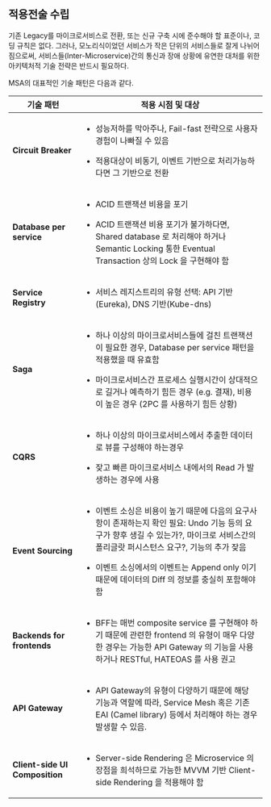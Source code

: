 ## 적용전술 수립

기존 Legacy를 마이크로서비스로 전환, 또는 신규 구축 시에 준수해야 할 표준이나, 코딩 규칙은 없다. 
그러나, 모노리식이었던 서비스가 작은 단위의 서비스들로 잘게 나뉘어짐으로써, 서비스들(Inter-Microservice)간의 통신과 
장애 상황에 유연한 대처를 위한 아키텍처적 기술 전략은 반드시 필요하다.

MSA의 대표적인 기술 패턴은 다음과 같다.

<table>
<thead>
<tr class="header">
<th><strong>기술 패턴</strong></th>
<th><strong>적용 시점 및 대상</strong></th>
</tr>
</thead>
<tbody>
<tr class="odd">
<td><strong>Circuit Breaker</strong></td>
<td><ul>
<li><p>성능저하를 막아주나, Fail-fast 전략으로 사용자 경험이 나빠질 수 있음</p></li>
<li><p>적용대상이 비동기, 이벤트 기반으로 처리가능하다면 그 기반으로 전환</p></li>
</ul></td>
</tr>
<tr class="even">
<td><strong>Database per service</strong></td>
<td><ul>
<li><p>ACID 트랜잭션 비용을 포기</p></li>
<li><p>ACID 트랜잭션 비용 포기가 불가하다면, Shared database 로 처리해야 하거나 Semantic Locking 통한 Eventual Transaction 상의 Lock 을 구현해야 함</p></li>
</ul></td>
</tr>
<tr class="odd">
<td><strong>Service Registry</strong></td>
<td><ul>
<li><p>서비스 레지스트리의 유형 선택: API 기반(Eureka), DNS 기반(Kube-dns)</p></li>
</ul></td>
</tr>
<tr class="even">
<td><strong>Saga</strong></td>
<td><ul>
<li><p>하나 이상의 마이크로서비스들에 걸친 트랜잭션이 필요한 경우, Database per service 패턴을 적용했을 때 유효함</p></li>
<li><p>마이크로서비스간 프로세스 실행시간이 상대적으로 길거나 예측하기 힘든 경우 (e.g. 결재), 비용이 높은 경우 (2PC 를 사용하기 힘든 상황)</p></li>
</ul></td>
</tr>
<tr class="odd">
<td><strong>CQRS</strong></td>
<td><ul>
<li><p>하나 이상의 마이크로서비스에서 추출한 데이터로 뷰를 구성해야 하는경우</p></li>
<li><p>잦고 빠른 마이크로서비스 내에서의 Read 가 발생하는 경우에 사용</p></li>
</ul></td>
</tr>
<tr class="even">
<td><strong>Event Sourcing</strong></td>
<td><ul>
<li><p>이벤트 소싱은 비용이 높기 때문에 다음의 요구사항이 존재하는지 확인 필요: Undo 기능 등의 요구가 향후 생길 수 있는가?, 마이크로 서비스간의 폴리글랏 퍼시스턴스 요구?, 기능의 추가 잦음</p></li>
<li><p>이벤트 소싱에서의 이벤트는 Append only 이기 때문에 데이터의 Diff 의 정보를 충실히 포함해야 함</p></li>
</ul></td>
</tr>
<tr class="odd">
<td><strong>Backends for frontends</strong></td>
<td><ul>
<li><p>BFF는 매번 composite service 를 구현해야 하기 때문에 관련한 frontend 의 유형이 매우 다양한 경우는 가능한 API Gateway 의 기능을 사용하거나 RESTful, HATEOAS 를 사용 권고</p></li>
</ul></td>
</tr>
<tr class="even">
<td><strong>API Gateway</strong></td>
<td><ul>
<li><p>API Gateway의 유형이 다양하기 때문에 해당 기능과 역할에 따라, Service Mesh 혹은 기존 EAI (Camel library) 등에서 처리해야 하는 경우 발생할 수 있음.</p></li>
</ul></td>
</tr>
<tr class="odd">
<td><strong>Client-side UI Composition</strong></td>
<td><ul>
<li><p>Server-side Rendering 은 Microservice 의 장점을 희석하므로 가능한 MVVM 기반 Client-side Rendering 을 적용해야 함</p></li>
</ul></td>
</tr>
</tbody>
</table>
